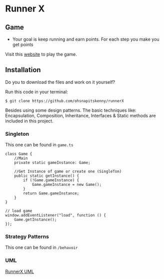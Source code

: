 # Runner X

## Game

- Your goal is keep running and earn points. For each step you make you get points

Visit this <a href="https://ohsnapitskenny.github.io/RunnerX/dist/" target="_blank">website</a> to play the game.

## Installation
Do you to download the files and work on it yourself?

Run this code in your terminal: 

`
$ git clone https://github.com/ohsnapitskenny/runnerX
`

Besides using some design patterns. The basic techniques like: Encapsulation, Composition, Inheritance, Interfaces & Static methods are included in this project.   

### Singleton
This one can be found in `game.ts`
```
class Game {
    //Main
    private static gameInstance: Game;

    //Get Instance of game or create one (SingleTon)
    public static getInstance() {
        if (!Game.gameInstance) {
            Game.gameInstance = new Game();
        }
        return Game.gameInstance;
    }
}

// load game
window.addEventListener("load", function () {
    Game.getInstance();
});
```

### Strategy Patterns
This one can be found in `/behavoir`

### UML
[RunnerX UML](https://github.com/ohsnapitskenny/RunnerX/blob/master/uml.jpg "UML")
